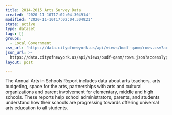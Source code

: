 ```yaml
---
title: 2014-2015 Arts Survey Data
created: '2020-11-10T17:02:04.304914'
modified: '2020-11-10T17:02:04.304921'
state: active
type: dataset
tags: []
groups:
  - Local Government
csv_url: 'https://data.cityofnewyork.us/api/views/budf-qanm/rows.csv?accessType=DOWNLOAD'
json_url: >-
  https://data.cityofnewyork.us/api/views/budf-qanm/rows.json?accessType=DOWNLOAD
layout: post

---
```

The Annual Arts in Schools Report includes data about arts teachers, arts budgeting, space for the arts, partnerships with arts and cultural organizations and parent involvement for elementary, middle and high schools. These reports help school administrators, parents, and students understand how their schools are progressing towards offering universal arts education to all students.
